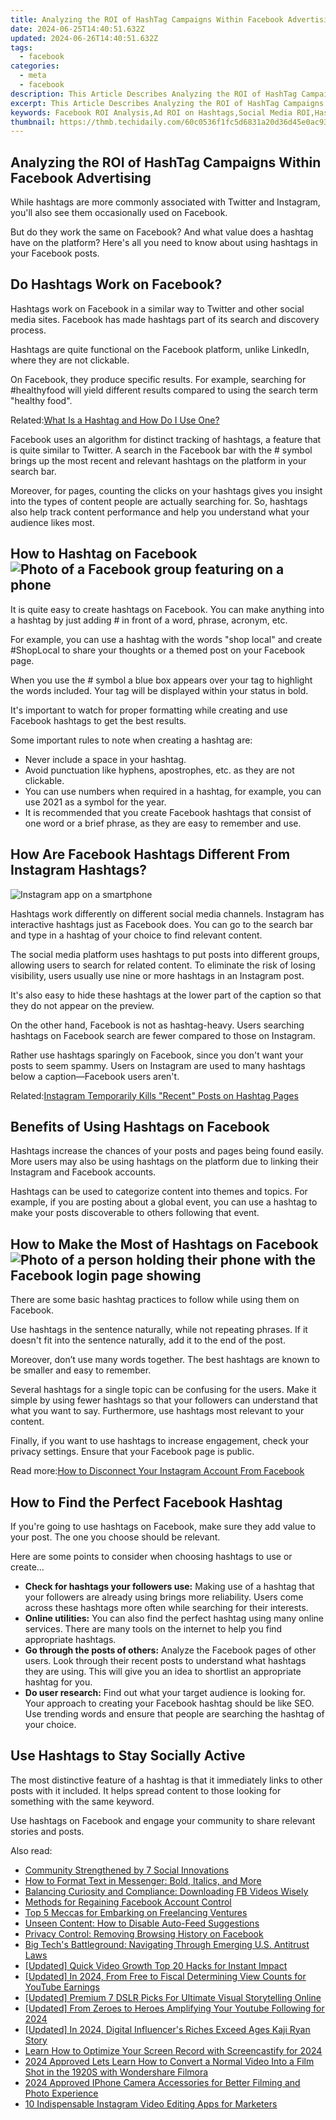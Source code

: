 ```yaml
---
title: Analyzing the ROI of HashTag Campaigns Within Facebook Advertising
date: 2024-06-25T14:40:51.632Z
updated: 2024-06-26T14:40:51.632Z
tags:
  - facebook
categories:
  - meta
  - facebook
description: This Article Describes Analyzing the ROI of HashTag Campaigns Within Facebook Advertising
excerpt: This Article Describes Analyzing the ROI of HashTag Campaigns Within Facebook Advertising
keywords: Facebook ROI Analysis,Ad ROI on Hashtags,Social Media ROI,HashTag Ad Effectiveness,Campaign ROI in FB Ads,Brand Engagement ROI,Hashtag Marketing ROI
thumbnail: https://thmb.techidaily.com/60c0536f1fc5d6831a20d36d45e0ac93bc7d119ca6b31c73ad5af370fee6c60a.jpg
---
```


## Analyzing the ROI of HashTag Campaigns Within Facebook Advertising

 While hashtags are more commonly associated with Twitter and Instagram, you'll also see them occasionally used on Facebook.

 But do they work the same on Facebook? And what value does a hashtag have on the platform? Here's all you need to know about using hashtags in your Facebook posts.

## Do Hashtags Work on Facebook?

 Hashtags work on Facebook in a similar way to Twitter and other social media sites. Facebook has made hashtags part of its search and discovery process.

 Hashtags are quite functional on the Facebook platform, unlike LinkedIn, where they are not clickable.

 On Facebook, they produce specific results. For example, searching for #healthyfood will yield different results compared to using the search term "healthy food".

 Related:[What Is a Hashtag and How Do I Use One?](https://www.makeuseof.com/tag/what-is-a-hashtag/)

 Facebook uses an algorithm for distinct tracking of hashtags, a feature that is quite similar to Twitter. A search in the Facebook bar with the # symbol brings up the most recent and relevant hashtags on the platform in your search bar.

 Moreover, for pages, counting the clicks on your hashtags gives you insight into the types of content people are actually searching for. So, hashtags also help track content performance and help you understand what your audience likes most.

## How to Hashtag on Facebook ![Photo of a Facebook group featuring on a phone](https://static1.makeuseofimages.com/wordpress/wp-content/uploads/2021/07/facebook-group-on-phone.jpg)

 It is quite easy to create hashtags on Facebook. You can make anything into a hashtag by just adding # in front of a word, phrase, acronym, etc.

 For example, you can use a hashtag with the words "shop local" and create #ShopLocal to share your thoughts or a themed post on your Facebook page.

 When you use the # symbol a blue box appears over your tag to highlight the words included. Your tag will be displayed within your status in bold.

 It's important to watch for proper formatting while creating and use Facebook hashtags to get the best results.

Some important rules to note when creating a hashtag are:

* Never include a space in your hashtag.
* Avoid punctuation like hyphens, apostrophes, etc. as they are not clickable.
* You can use numbers when required in a hashtag, for example, you can use 2021 as a symbol for the year.
* It is recommended that you create Facebook hashtags that consist of one word or a brief phrase, as they are easy to remember and use.

## How Are Facebook Hashtags Different From Instagram Hashtags?

![Instagram app on a smartphone](https://static1.makeuseofimages.com/wordpress/wp-content/uploads/2021/07/instagram-app-on-smartphone.jpg)

 Hashtags work differently on different social media channels. Instagram has interactive hashtags just as Facebook does. You can go to the search bar and type in a hashtag of your choice to find relevant content.

 The social media platform uses hashtags to put posts into different groups, allowing users to search for related content. To eliminate the risk of losing visibility, users usually use nine or more hashtags in an Instagram post.

 It's also easy to hide these hashtags at the lower part of the caption so that they do not appear on the preview.

 On the other hand, Facebook is not as hashtag-heavy. Users searching hashtags on Facebook search are fewer compared to those on Instagram.

 Rather use hashtags sparingly on Facebook, since you don't want your posts to seem spammy. Users on Instagram are used to many hashtags below a caption—Facebook users aren't.

 Related:[Instagram Temporarily Kills "Recent" Posts on Hashtag Pages](https://www.makeuseof.com/instagram-temporarily-kills-recent-posts-hashtag-pages/)

## Benefits of Using Hashtags on Facebook

 Hashtags increase the chances of your posts and pages being found easily. More users may also be using hashtags on the platform due to linking their Instagram and Facebook accounts.

 Hashtags can be used to categorize content into themes and topics. For example, if you are posting about a global event, you can use a hashtag to make your posts discoverable to others following that event.

## How to Make the Most of Hashtags on Facebook ![Photo of a person holding their phone with the Facebook login page showing](https://static1.makeuseofimages.com/wordpress/wp-content/uploads/2021/07/using-facebook-on-iphone.jpg)

 There are some basic hashtag practices to follow while using them on Facebook.

 Use hashtags in the sentence naturally, while not repeating phrases. If it doesn't fit into the sentence naturally, add it to the end of the post.

 Moreover, don’t use many words together. The best hashtags are known to be smaller and easy to remember.

 Several hashtags for a single topic can be confusing for the users. Make it simple by using fewer hashtags so that your followers can understand that what you want to say. Furthermore, use hashtags most relevant to your content.

 Finally, if you want to use hashtags to increase engagement, check your privacy settings. Ensure that your Facebook page is public.

 Read more:[How to Disconnect Your Instagram Account From Facebook](https://www.makeuseof.com/tag/disconnect-instagram-account-facebook/)

## How to Find the Perfect Facebook Hashtag

 If you're going to use hashtags on Facebook, make sure they add value to your post. The one you choose should be relevant.

 Here are some points to consider when choosing hashtags to use or create...

* **Check for hashtags your followers use:** Making use of a hashtag that your followers are already using brings more reliability. Users come across these hashtags more often while searching for their interests.
* **Online utilities:** You can also find the perfect hashtag using many online services. There are many tools on the internet to help you find appropriate hashtags.
* **Go through the posts of others:** Analyze the Facebook pages of other users. Look through their recent posts to understand what hashtags they are using. This will give you an idea to shortlist an appropriate hashtag for you.
* **Do user research:** Find out what your target audience is looking for. Your approach to creating your Facebook hashtag should be like SEO. Use trending words and ensure that people are searching the hashtag of your choice.

## Use Hashtags to Stay Socially Active

 The most distinctive feature of a hashtag is that it immediately links to other posts with it included. It helps spread content to those looking for something with the same keyword.

 Use hashtags on Facebook and engage your community to share relevant stories and posts.


<ins class="adsbygoogle"
     style="display:block"
     data-ad-format="autorelaxed"
     data-ad-client="ca-pub-7571918770474297"
     data-ad-slot="1223367746"></ins>



<ins class="adsbygoogle"
     style="display:block"
     data-ad-client="ca-pub-7571918770474297"
     data-ad-slot="8358498916"
     data-ad-format="auto"
     data-full-width-responsive="true"></ins>

<span class="atpl-alsoreadstyle">Also read:</span>
<div><ul>
<li><a href="https://facebook.techidaily.com/community-strengthened-by-7-social-innovations/"><u>Community Strengthened by 7 Social Innovations</u></a></li>
<li><a href="https://facebook.techidaily.com/how-to-format-text-in-messenger-bold-italics-and-more/"><u>How to Format Text in Messenger: Bold, Italics, and More</u></a></li>
<li><a href="https://facebook.techidaily.com/balancing-curiosity-and-compliance-downloading-fb-videos-wisely/"><u>Balancing Curiosity and Compliance: Downloading FB Videos Wisely</u></a></li>
<li><a href="https://facebook.techidaily.com/methods-for-regaining-facebook-account-control/"><u>Methods for Regaining Facebook Account Control</u></a></li>
<li><a href="https://facebook.techidaily.com/top-5-meccas-for-embarking-on-freelancing-ventures/"><u>Top 5 Meccas for Embarking on Freelancing Ventures</u></a></li>
<li><a href="https://facebook.techidaily.com/unseen-content-how-to-disable-auto-feed-suggestions/"><u>Unseen Content: How to Disable Auto-Feed Suggestions</u></a></li>
<li><a href="https://facebook.techidaily.com/privacy-control-removing-browsing-history-on-facebook/"><u>Privacy Control: Removing Browsing History on Facebook</u></a></li>
<li><a href="https://facebook.techidaily.com/big-techs-battleground-navigating-through-emerging-us-antitrust-laws/"><u>Big Tech's Battleground: Navigating Through Emerging U.S. Antitrust Laws</u></a></li>
<li><a href="https://facebook-video-footage.techidaily.com/updated-quick-video-growth-top-20-hacks-for-instant-impact/"><u>[Updated] Quick Video Growth  Top 20 Hacks for Instant Impact</u></a></li>
<li><a href="https://eaxpv-info.techidaily.com/updated-in-2024-from-free-to-fiscal-determining-view-counts-for-youtube-earnings/"><u>[Updated] In 2024, From Free to Fiscal  Determining View Counts for YouTube Earnings</u></a></li>
<li><a href="https://facebook-video-footage.techidaily.com/updated-premium-7-dslr-picks-for-ultimate-visual-storytelling-online/"><u>[Updated] Premium 7 DSLR Picks For Ultimate Visual Storytelling Online</u></a></li>
<li><a href="https://eaxpv-info.techidaily.com/updated-from-zeroes-to-heroes-amplifying-your-youtube-following-for-2024/"><u>[Updated] From Zeroes to Heroes  Amplifying Your Youtube Following for 2024</u></a></li>
<li><a href="https://facebook-record-videos.techidaily.com/updated-in-2024-digital-influencers-riches-exceed-ages-kaji-ryan-story/"><u>[Updated] In 2024, Digital Influencer's Riches Exceed Ages  Kaji Ryan Story</u></a></li>
<li><a href="https://visual-screen-recording.techidaily.com/learn-how-to-optimize-your-screen-record-with-screencastify-for-2024/"><u>Learn How to Optimize Your Screen Record with Screencastify for 2024</u></a></li>
<li><a href="https://ai-editing-video.techidaily.com/2024-approved-lets-learn-how-to-convert-a-normal-video-into-a-film-shot-in-the-1920s-with-wondershare-filmora/"><u>2024 Approved Lets Learn How to Convert a Normal Video Into a Film Shot in the 1920S with Wondershare Filmora</u></a></li>
<li><a href="https://extra-guidance.techidaily.com/2024-approved-iphone-camera-accessories-for-better-filming-and-photo-experience/"><u>2024 Approved  IPhone Camera Accessories for Better Filming and Photo Experience</u></a></li>
<li><a href="https://instagram-video-files.techidaily.com/10-indispensable-instagram-video-editing-apps-for-marketers/"><u>10 Indispensable Instagram Video Editing Apps for Marketers</u></a></li>
</ul></div>
